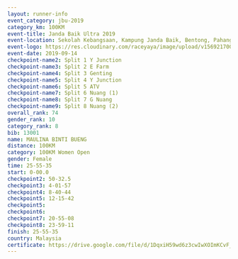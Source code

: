```yaml
---
layout: runner-info 
event_category: jbu-2019 
category_km: 100KM 
event-title: Janda Baik Ultra 2019
event-location: Sekolah Kebangsaan, Kampung Janda Baik, Bentong, Pahang, Malaysia 
event-logo: https://res.cloudinary.com/raceyaya/image/upload/v1569217009/logo/janda-baik_vch1pc.jpg 
event-date: 2019-09-14 
checkpoint-name2: Split 1 Y Junction 
checkpoint-name3: Split 2 E Farm 
checkpoint-name4: Split 3 Genting 
checkpoint-name5: Split 4 Y Junction 
checkpoint-name6: Split 5 ATV 
checkpoint-name7: Split 6 Nuang (1) 
checkpoint-name8: Split 7 G Nuang 
checkpoint-name9: Split 8 Nuang (2) 
overall_rank: 74
gender_rank: 10
category_rank: 8
bib: 13001
name: MAULINA BINTI BUENG
distance: 100KM
category: 100KM Women Open
gender: Female
time: 25-55-35
start: 0-00.0
checkpoint2: 50-32.5
checkpoint3: 4-01-57
checkpoint4: 8-40-44
checkpoint5: 12-15-42
checkpoint5: 
checkpoint6: 
checkpoint7: 20-55-08
checkpoint8: 23-59-11
finish: 25-55-35
country: Malaysia
certificate: https://drive.google.com/file/d/1DqxiH59wd6z3cwIwXOImKCvF_gvqsm7M/view?usp=sharing
---
```

